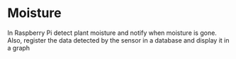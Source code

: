 # Moisture
In Raspberry Pi detect plant moisture and notify when moisture is gone. Also, register the data detected by the sensor in a database and display it in a graph

